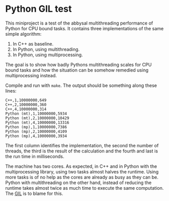 # Python GIL test #

This miniproject is  a test of the  abbysal multithreading performance
of Python  for CPU bound  tasks. It contains three  implementations of
the same simple algorithm:

1. In C++ as baseline.
2. In Python, using multithreading.
3. In Python, using multiprocessing.

The goal  is to show how  badly Pythons multithreading scales  for CPU
bound  tasks and  how  the  situation can  be  somehow remedied  using
multiprocessing instead.

Compile  and run  with `make`.  The output  should be  something along
these lines:

```
C++,1,10000000,649
C++,2,10000000,360
C++,4,10000000,314
Python (mt),1,10000000,5934
Python (mt),2,10000000,10429
Python (mt),4,10000000,13316
Python (mp),1,10000000,7386
Python (mp),2,10000000,4109
Python (mp),4,10000000,3934
```

The first column identifies the  implementation, the second the number
of threads, the third is the  result of the calculation and the fourth
and last is the run time in milliseconds.

The machine has two cores. As expected,  in C++ and in Python with the
multiprocessing   library,  using   two   tasks   almost  halves   the
runtime. Using more  tasks is of no  help as the cores  are already as
busy as  they can be.  Python with  multithreading on the  other hand,
instead of  reducing the runtime  takes almost  twice as much  time to
execute the same computation. The
[GIL](https://wiki.python.org/moin/GlobalInterpreterLock) is to  blame
for this.
